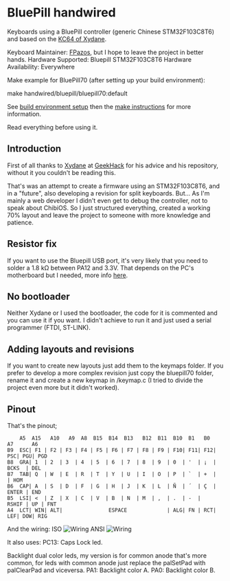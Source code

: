 
# BluePill handwired

Keyboards using a BluePill controller (generic Chinese STM32F103C8T6) and based on the [KC64 of Xydane](https://github.com/Xydane/qmk_firmware).

Keyboard Maintainer: [FPazos](https://github.com/fpazos), but I hope to leave the project in better hands.
Hardware Supported: Bluepill STM32F103C8T6 
Hardware Availability: Everywhere

Make example for BluePill70 (after setting up your build environment):

make handwired/bluepill/bluepill70:default

See [build environment setup](https://docs.qmk.fm/#/getting_started_build_tools) then the [make instructions](https://docs.qmk.fm/#/getting_started_make_guide) for more information.

Read everything before using it.

## Introduction

First of all thanks to [Xydane](https://github.com/Xydane) at [GeekHack](https://geekhack.org/) for his advice and his repository, without it you couldn't be reading this.

That's was an attempt to create a firmware using an STM32F103C8T6, and in a "future", also developing a revision for split keyboards. But...
As I'm mainly a web developer I didn't even get to debug the controller, not to speak about ChibiOS. So I just structured everything, created a working 70% layout and leave the project to someone with more knowledge and patience.

## Resistor fix

If you want to use the Bluepill USB port, it's very likely that you need to solder a 1.8 kΩ between PA12 and 3.3V. That depends on the PC's motherboard but I needed, more info [here](https://wiki.stm32duino.com/index.php?title=Blue_Pill).

## No bootloader

Neither Xydane or I used the bootloader, the code for it is commented and you can use it if you want. I didn't achieve to run it and just used a serial programmer (FTDI, ST-LINK).

## Adding layouts and revisions

If you want to create new layouts just add them to the keymaps folder. If you prefer to develop a more complex revision just copy the bluepill70 folder, rename it and create a new keymap in /keymap.c (I tried to divide the project even more but it didn't worked).

## Pinout

That's the pinout;

        A5  A15   A10   A9  A8  B15  B14  B13   B12  B11  B10  B1   B0      A7      A6      
    B9  ESC| F1 | F2 | F3 | F4 | F5 | F6 | F7 | F8 | F9 | F10| F11| F12| PSC| PGU| PGD
    B8  GRA| 1  | 2  | 3  | 4  | 5  | 6  | 7  | 8  | 9  | 0  | '  | ¡  |   BCKS  | DEL
    B7  TAB| Q  | W  | E  | R  | T  | Y  | U  | I  | O  | P  | `  | +  |         | HOM
    B6  CAP| A  | S  | D  | F  | G  | H  | J  | K  | L  | Ñ  | ´  | Ç  |   ENTER | END
    B5  LSI| <  | Z  | X  | C  | V  | B  | N  | M  | ,  | .  | -  |   RSHIF | UP | FNT
    A4  LCT| WIN| ALT|               ESPACE             | ALG| FN | RCT| LEF| DOW| RIG

And the wiring:
ISO
![Wiring](https://i.imgur.com/ZCaxVzs.jpg)
ANSI
![Wiring](https://i.imgur.com/dBUJCdD.jpg)

It also uses: 
PC13: Caps Lock led.

Backlight dual color leds, my version is for common anode that's more common, for leds with common anode just replace the palSetPad with palClearPad and viceversa.
PA1: Backlight color A.
PA0: Backlight color B.